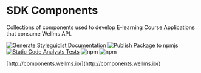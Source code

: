# SDK Components

Collections of components used to develop E-learning Course Applications that consume Wellms API. 

[![Generate Styleguidist Documentation](https://github.com/EscolaLMS/Components/actions/workflows/pages.yml/badge.svg)](https://github.com/EscolaLMS/Components/actions/workflows/pages.yml)
[![Publish Package to npmjs](https://github.com/EscolaLMS/Components/actions/workflows/publish.yml/badge.svg)](https://github.com/EscolaLMS/Components/actions/workflows/publish.yml)
[![Static Code Analysts Tests](https://github.com/EscolaLMS/Components/actions/workflows/tests.yaml/badge.svg)](https://github.com/EscolaLMS/Components/actions/workflows/tests.yaml)
![npm](https://img.shields.io/npm/v/@escolalms/components)
![npm](https://img.shields.io/npm/dm/@escolalms/components)

[http://components.wellms.io/](http://components.wellms.io/)
